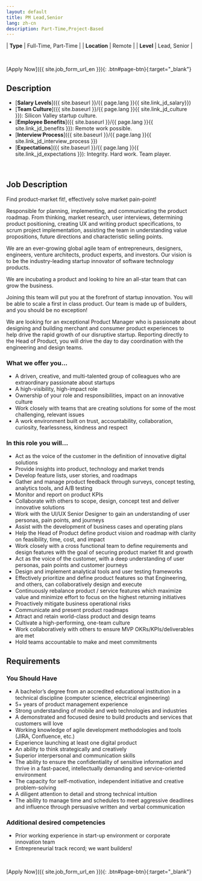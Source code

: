 ```yaml
---
layout: default
title: PM Lead,Senior
lang: zh-cn
description: Part-Time,Project-Based
---
```




| **Type** | Full-Time, Part-Time |
| **Location** | Remote |
| **Level** | Lead, Senior  |

<br>

[Apply Now]({{ site.job_form_url_en }}){: .btn#page-btn}{:target="_blank"}

## Description
- [**Salary Levels**]({{ site.baseurl }}/{{ page.lang }}{{ site.link_jd_salary}})
- [**Team Culture**]({{ site.baseurl }}/{{ page.lang }}{{ site.link_jd_culture }}): Silicon Valley startup culture.
- [**Employee Benefits**]({{ site.baseurl }}/{{ page.lang }}{{ site.link_jd_benefits }}): Remote work possible.
- [**Interview Process**]({{ site.baseurl }}/{{ page.lang }}{{ site.link_jd_interview_process }})
- [**Expectations**]({{ site.baseurl }}/{{ page.lang }}{{ site.link_jd_expectations }}): Integrity. Hard work. Team player.

<br>

## Job Description
Find product-market fit!, effectively solve market pain-point!

Responsible for planning, implementing, and communicating the product roadmap. From thinking, market research, user interviews, determining product positioning, creating UX and writing product specifications, to scrum project implementation, assisting the team in understanding value propositions, future directions and characteristic selling points.

We are an ever-growing global agile team of entrepreneurs, designers, engineers, venture architects, product experts, and investors. Our vision is to be the industry-leading startup innovator of software technology products.

We are incubating a product and looking to hire an all-star team that can grow the business.

Joining this team will put you at the forefront of startup innovation. You will be able to scale a first in class product. Our team is made up of builders, and you should be no exception!

We are looking for an exceptional Product Manager who is passionate about designing and building merchant and consumer product experiences to help drive the rapid growth of our disruptive startup. Reporting directly to the Head of Product, you will drive the day to day coordination with the engineering and design teams.

### What we offer you...

- A driven, creative, and multi-talented group of colleagues who are extraordinary passionate about startups
- A high-visibility, high-impact role
- Ownership of your role and responsibilities, impact on an innovative culture
- Work closely with teams that are creating solutions for some of the most challenging, relevant issues
- A work environment built on trust, accountability, collaboration, curiosity, fearlessness, kindness and respect

### In this role you will...
- Act as the voice of the customer in the definition of innovative digital solutions
- Provide insights into product, technology and market trends
- Develop feature lists, user stories, and roadmaps
- Gather and manage product feedback through surveys, concept testing, analytics tools, and A/B testing
- Monitor and report on product KPIs
- Collaborate with others to scope, design, concept test and deliver innovative solutions
- Work with the UI/UX Senior Designer to gain an understanding of user personas, pain points, and journeys
- Assist with the development of business cases and operating plans
- Help the Head of Product define product vision and roadmap with clarity on feasibility, time, cost, and impact
- Work closely with a cross functional team to define requirements and design features with the goal of securing product market fit and growth
- Act as the voice of the customer, with a deep understanding of user personas, pain points and customer journeys
- Design and implement analytical tools and user testing frameworks
- Effectively prioritize and define product features so that Engineering, and others, can collaboratively design and execute
- Continuously rebalance product / service features which maximize value and minimize effort to focus on the highest returning initiatives
- Proactively mitigate business operational risks
- Communicate and present product roadmaps
- Attract and retain world-class product and design teams
- Cultivate a high-performing, one-team culture
- Work collaboratively with others to ensure MVP OKRs/KPIs/deliverables are met
- Hold teams accountable to make and meet commitments

## Requirements

### You Should Have

- A bachelor’s degree from an accredited educational institution in a technical discipline (computer science,  electrical engineering)
- 5+ years of product management experience
- Strong understanding of mobile and web technologies and industries
- A demonstrated and focused desire to build products and services that customers will love
- Working knowledge of agile development methodologies and tools (JIRA, Confluence, etc.)
- Experience launching at least one digital product
- An ability to think strategically and creatively
- Superior interpersonal and communication skills
- The ability to ensure the confidentiality of sensitive information and thrive in a fast-paced, intellectually demanding and service-oriented environment
- The capacity for self-motivation, independent initiative and creative problem-solving
- A diligent attention to detail and strong technical intuition
- The ability to manage time and schedules to meet aggressive deadlines and influence through persuasive written and verbal communication

### Additional desired competencies

- Prior working experience in start-up environment or corporate innovation team
- Entrepreneurial track record; we want builders!


<br>

[Apply Now]({{ site.job_form_url_en }}){: .btn#page-btn}{:target="_blank"}

<br>

